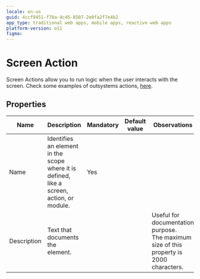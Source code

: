 ```yaml
---
locale: en-us
guid: 4ccf9451-f78a-4c45-8507-2e0fa2f7e4b2
app_type: traditional web apps, mobile apps, reactive web apps
platform-version: o11
figma:
---
```


# Screen Action

Screen Actions allow you to run logic when the user interacts with the screen. Check some examples of outsystems actions, [here](../../../building-apps/logic/action-web.md#screen-actions).

## Properties

<table markdown="1">
<thead>
<tr>
<th>Name</th>
<th>Description</th>
<th>Mandatory</th>
<th>Default value</th>
<th>Observations</th>
</tr>
</thead>
<tbody>
<tr>
<td title="Name">Name</td>
<td>Identifies an element in the scope where it is defined, like a screen, action, or module.</td>
<td>Yes</td>
<td></td>
<td></td>
</tr>
<tr>
<td title="Description">Description</td>
<td>Text that documents the element.</td>
<td></td>
<td></td>
<td>Useful for documentation purpose.<br/>The maximum size of this property is 2000 characters.</td>
</tr>
</tbody>
</table>

